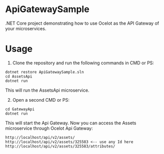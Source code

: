 # ApiGatewaySample
.NET Core project demonstrating how to use Ocelot as the API Gateway of your microservices.

# Usage
1. Clone the repository and run the following commands in CMD or PS:

```
dotnet restore ApiGatewaySample.sln
cd AssetsApi
dotnet run
```

This will run the AssetsApi microservice.

2. Open a second CMD or PS:

```
cd GatewayApi
dotnet run
```

This will start the Api Gateway. Now you can access the Assets microservice through Ocelot Api Gateway:

```
http://localhost/api/v2/assets/
http://localhost/api/v2/assets/325583 <-- use any Id here
http://localhost/api/v2/assets/325583/attributes/
```
